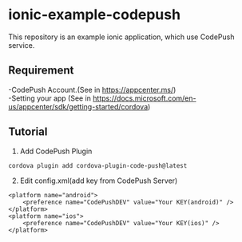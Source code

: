 # ionic-example-codepush
This repository is an example ionic application, which use CodePush service.

## Requirement
-CodePush Account.(See in https://appcenter.ms/) <br>
-Setting your app (See in https://docs.microsoft.com/en-us/appcenter/sdk/getting-started/cordova)

## Tutorial
1. Add CodePush Plugin <br>
```
cordova plugin add cordova-plugin-code-push@latest
```
2. Edit config.xml(add key from CodePush Server)
```
<platform name="android">
    <preference name="CodePushDEV" value="Your KEY(android)" />
</platform>
<platform name="ios">
    <preference name="CodePushDEV" value="Your KEY(ios)" />
</platform>
```
